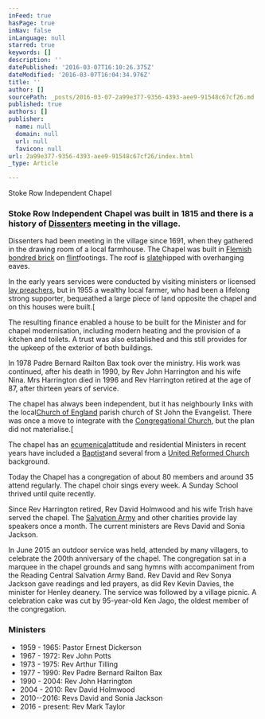 ```yaml
---
inFeed: true
hasPage: true
inNav: false
inLanguage: null
starred: true
keywords: []
description: ''
datePublished: '2016-03-07T16:10:26.375Z'
dateModified: '2016-03-07T16:04:34.976Z'
title: ''
author: []
sourcePath: _posts/2016-03-07-2a99e377-9356-4393-aee9-91548c67cf26.md
published: true
authors: []
publisher:
  name: null
  domain: null
  url: null
  favicon: null
url: 2a99e377-9356-4393-aee9-91548c67cf26/index.html
_type: Article

---
```

Stoke Row Independent Chapel

### Stoke Row Independent Chapel was built in 1815 and there is a history of [Dissenters][0] meeting in the village. 

[][1]Dissenters had been meeting in the village since 1691, when they gathered in the drawing room of a local farmhouse. The Chapel was built in [Flemish bond][2][red brick][3] on [flint][4]footings. The roof is [slate][5]hipped with overhanging eaves.

In the early years services were conducted by visiting ministers or licensed [lay preachers][6], but in 1955 a wealthy local farmer, who had been a lifelong strong supporter, bequeathed a large piece of land opposite the chapel and on this houses were built.\[_[][7]_

The resulting finance enabled a house to be built for the Minister and for chapel modernisation, including modern heating and the provision of a kitchen and toilets. A trust was also established and this still provides for the upkeep of the exterior of both buildings.

In 1978 Padre Bernard Railton Bax took over the ministry. His work was continued, after his death in 1990, by Rev John Harrington and his wife Nina. Mrs Harrington died in 1996 and Rev Harrington retired at the age of 87, after thirteen years of service.

The chapel has always been independent, but it has neighbourly links with the local[Church of England][8] parish church of St John the Evangelist. There was once a move to integrate with the [Congregational Church][9], but the plan did not materialise.\[

The chapel has an [ecumenical][10]attitude and residential Ministers in recent years have included a [Baptist][11]and several from a [United Reformed Church][12] background.

Today the Chapel has a congregation of about 80 members and around 35 attend regularly. The chapel choir sings every week. A Sunday School thrived until quite recently. 

Since Rev Harrington retired, Rev David Holmwood and his wife Trish have served the chapel. The [Salvation Army][13] and other charities provide lay speakers once a month. The current ministers are Revs David and Sonia Jackson.

In June 2015 an outdoor service was held, attended by many villagers, to celebrate the 200th anniversary of the chapel. The congregation sat in a marquee in the chapel grounds and sang hymns with accompaniment from the Reading Central Salvation Army Band. Rev David and Rev Sonya Jackson gave readings and led prayers, as did Rev Kevin Davies, the minister for Henley deanery. The service was followed by a village picnic. A celebration cake was cut by 95-year-old Ken Jago, the oldest member of the congregation.

### Ministers

[][14]

* 1959 - 1965: Pastor Ernest Dickerson
* 1967 - 1972: Rev John Potts
* 1973 - 1975: Rev Arthur Tilling
* 1977 - 1990: Rev Padre Bernard Railton Bax
* 1990 - 2004: Rev John Harrington
* 2004 - 2010: Rev David Holmwood
* 2010--2016: Revs David and Sonia Jackson
* 2016 - present: Rev Mark Taylor

[0]: https://en.wikipedia.org/wiki/Dissenter "Dissenter"
[1]: https://en.wikipedia.org/wiki/Stoke_Row,_Oxfordshire#cite_note-8
[2]: https://en.wikipedia.org/wiki/Flemish_bond "Flemish bond"
[3]: https://en.wikipedia.org/wiki/Red_brick "Red brick"
[4]: https://en.wikipedia.org/wiki/Flint "Flint"
[5]: https://en.wikipedia.org/wiki/Slate "Slate"
[6]: https://en.wikipedia.org/wiki/Lay_preacher "Lay preacher"
[7]: https://en.wikipedia.org/wiki/Wikipedia:Citation_needed "Wikipedia:Citation needed"
[8]: https://en.wikipedia.org/wiki/Church_of_England "Church of England"
[9]: https://en.wikipedia.org/wiki/Congregational_church "Congregational church"
[10]: https://en.wikipedia.org/wiki/Ecumenical "Ecumenical"
[11]: https://en.wikipedia.org/wiki/Baptist "Baptist"
[12]: https://en.wikipedia.org/wiki/United_Reformed_Church "United Reformed Church"
[13]: https://en.wikipedia.org/wiki/Salvation_Army "Salvation Army"
[14]: https://en.wikipedia.org/wiki/Stoke_Row,_Oxfordshire#cite_note-10